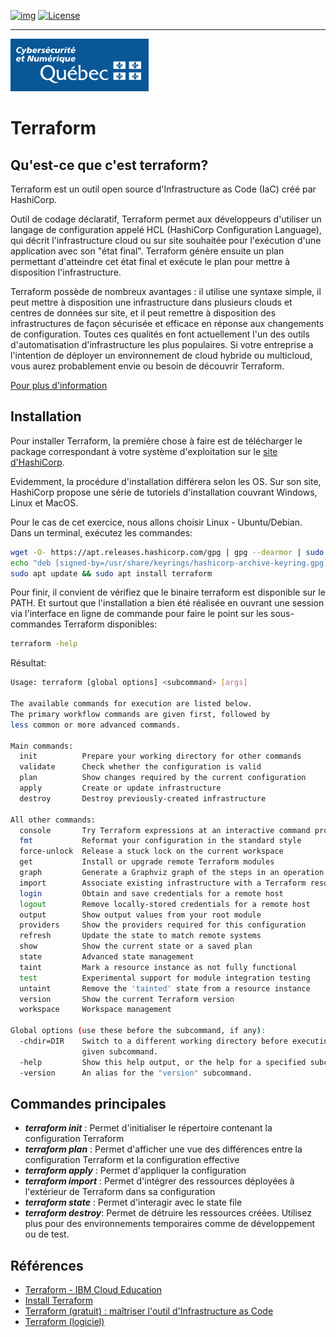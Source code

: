 <!-- ENTETE -->
[![img](https://img.shields.io/badge/Lifecycle-Experimental-339999)](https://www.quebec.ca/gouv/politiques-orientations/vitrine-numeriqc/accompagnement-des-organismes-publics/demarche-conception-services-numeriques)
[![License](https://img.shields.io/badge/Licence-LiLiQ--R-blue)](LICENSE_FR)

---

<div>
    <img src="https://github.com/CQEN-QDCE/.github/blob/main/images/mcn.png">
</div>
<!-- FIN ENTETE -->

# Terraform

## Qu'est-ce que c'est terraform?
Terraform est un outil open source d'Infrastructure as Code (IaC) créé par HashiCorp.

Outil de codage déclaratif, Terraform permet aux développeurs d'utiliser un langage de configuration appelé HCL (HashiCorp Configuration Language), qui décrit l'infrastructure cloud ou sur site souhaitée pour l'exécution d'une application avec son "état final". Terraform génère ensuite un plan permettant d'atteindre cet état final et exécute le plan pour mettre à disposition l'infrastructure.

Terraform possède de nombreux avantages : il utilise une syntaxe simple, il peut mettre à disposition une infrastructure dans plusieurs clouds et centres de données sur site, et il peut remettre à disposition des infrastructures de façon sécurisée et efficace en réponse aux changements de configuration. Toutes ces qualités en font actuellement l'un des outils d'automatisation d'infrastructure les plus populaires. Si votre entreprise a l'intention de déployer un environnement de cloud hybride ou multicloud, vous aurez probablement envie ou besoin de découvrir Terraform.

[Pour plus d'information](https://www.ibm.com/fr-fr/cloud/learn/terraform)

## Installation
Pour installer Terraform, la première chose à faire est de télécharger le package correspondant à votre système d'exploitation sur le [site d'HashiCorp](https://www.terraform.io/downloads). 

Evidemment, la procédure d'installation différera selon les OS. Sur son site, HashiCorp propose une série de tutoriels d'installation couvrant Windows, Linux et MacOS.

Pour le cas de cet exercice, nous allons choisir Linux - Ubuntu/Debian.
Dans un terminal, exécutez les commandes:
```bash
wget -O- https://apt.releases.hashicorp.com/gpg | gpg --dearmor | sudo tee /usr/share/keyrings/hashicorp-archive-keyring.gpg
echo "deb [signed-by=/usr/share/keyrings/hashicorp-archive-keyring.gpg] https://apt.releases.hashicorp.com $(lsb_release -cs) main" | sudo tee /etc/apt/sources.list.d/hashicorp.list
sudo apt update && sudo apt install terraform
```

Pour finir, il convient de vérifiez que le binaire terraform est disponible sur le PATH. Et surtout que l'installation a bien été réalisée en ouvrant une session via l'interface en ligne de commande pour faire le point sur les sous-commandes Terraform disponibles:
```bash
terraform -help
```

Résultat:
```bash
Usage: terraform [global options] <subcommand> [args]

The available commands for execution are listed below.
The primary workflow commands are given first, followed by
less common or more advanced commands.

Main commands:
  init          Prepare your working directory for other commands
  validate      Check whether the configuration is valid
  plan          Show changes required by the current configuration
  apply         Create or update infrastructure
  destroy       Destroy previously-created infrastructure

All other commands:
  console       Try Terraform expressions at an interactive command prompt
  fmt           Reformat your configuration in the standard style
  force-unlock  Release a stuck lock on the current workspace
  get           Install or upgrade remote Terraform modules
  graph         Generate a Graphviz graph of the steps in an operation
  import        Associate existing infrastructure with a Terraform resource
  login         Obtain and save credentials for a remote host
  logout        Remove locally-stored credentials for a remote host
  output        Show output values from your root module
  providers     Show the providers required for this configuration
  refresh       Update the state to match remote systems
  show          Show the current state or a saved plan
  state         Advanced state management
  taint         Mark a resource instance as not fully functional
  test          Experimental support for module integration testing
  untaint       Remove the 'tainted' state from a resource instance
  version       Show the current Terraform version
  workspace     Workspace management

Global options (use these before the subcommand, if any):
  -chdir=DIR    Switch to a different working directory before executing the
                given subcommand.
  -help         Show this help output, or the help for a specified subcommand.
  -version      An alias for the "version" subcommand.
```

## Commandes principales
- ***terraform init*** : Permet d'initialiser le répertoire contenant la configuration Terraform
- ***terraform plan*** : Permet d'afficher une vue des différences entre la configuration Terraform et la configuration effective
- ***terraform apply*** : Permet d'appliquer la configuration
- ***terraform import*** : Permet d'intégrer des ressources déployées à l'extérieur de Terraform dans sa configuration
- ***terraform state*** : Permet d'interagir avec le state file
- ***terraform destroy***: Permet de détruire les ressources créées. Utilisez plus pour des environnements temporaires comme de développement ou de test.

## Références
- [Terraform - IBM Cloud Education](https://www.ibm.com/fr-fr/cloud/learn/terraform)
- [Install Terraform](https://learn.hashicorp.com/tutorials/terraform/install-cli)
- [Terraform (gratuit) : maîtriser l'outil d'Infrastructure as Code](https://www.journaldunet.fr/web-tech/guide-de-l-entreprise-digitale/1443824-terraform-gratuit-maitriser-l-outil-d-infrastructure-as-code/)
- [Terraform (logiciel)](https://fr.wikipedia.org/wiki/Terraform_(logiciel))